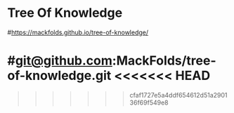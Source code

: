 # Tree Of Knowledge

#https://mackfolds.github.io/tree-of-knowledge/

#git@github.com:MackFolds/tree-of-knowledge.git
<<<<<<< HEAD
=======

>>>>>>> cfaf1727e5a4ddf654612d51a290136f69f549e8
